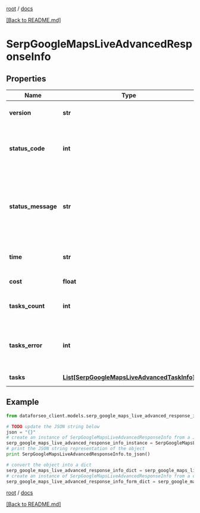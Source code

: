 [root](./../ "root") / [docs](./ "docs")

[[Back to README.md]](./../README.md "[Back to README.md]")

# SerpGoogleMapsLiveAdvancedResponseInfo

## Properties

Name | Type | Description | Notes
------------ | ------------- | ------------- | -------------
**version** | **str** | the current version of the API | [optional]
**status_code** | **int** | general status code you can find the full list of the response codes here | [optional]
**status_message** | **str** | general informational message you can find the full list of general informational messages here | [optional]
**time** | **str** | total execution time, seconds | [optional]
**cost** | **float** | total tasks cost, USD | [optional]
**tasks_count** | **int** | the number of tasks in the tasks array | [optional]
**tasks_error** | **int** | the number of tasks in the tasks array returned with an error | [optional]
**tasks** | [**List[SerpGoogleMapsLiveAdvancedTaskInfo]**](SerpGoogleMapsLiveAdvancedTaskInfo.md) | array of tasks | [optional]

## Example

```python
from dataforseo_client.models.serp_google_maps_live_advanced_response_info import SerpGoogleMapsLiveAdvancedResponseInfo

# TODO update the JSON string below
json = "{}"
# create an instance of SerpGoogleMapsLiveAdvancedResponseInfo from a JSON string
serp_google_maps_live_advanced_response_info_instance = SerpGoogleMapsLiveAdvancedResponseInfo.from_json(json)
# print the JSON string representation of the object
print SerpGoogleMapsLiveAdvancedResponseInfo.to_json()

# convert the object into a dict
serp_google_maps_live_advanced_response_info_dict = serp_google_maps_live_advanced_response_info_instance.to_dict()
# create an instance of SerpGoogleMapsLiveAdvancedResponseInfo from a dict
serp_google_maps_live_advanced_response_info_form_dict = serp_google_maps_live_advanced_response_info.from_dict(serp_google_maps_live_advanced_response_info_dict)
```

  

[root](./../ "root") / [docs](./ "docs")

[[Back to README.md]](./../README.md "[Back to README.md]")